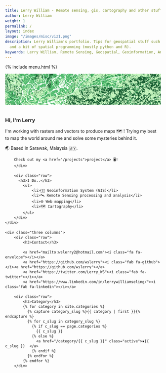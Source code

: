 ```yaml
---
title: Lerry William - Remote sensing, gis, cartography and other stuff!
author: Lerry William
weight: 1
permalink: /
layout: index
image: "/images/misc/viz1.png"
description: Lerry William's portfolio. Tips for geospatial stuff such as Geoinformation, Remote Sensing, Geomatics,
  and a bit of spatial programming (mostly python and R).
keywords: Lerry William, Remote Sensing, Geospatial, Geoinformation, Analysis, Geomatics, Cartography, Sarawak, GIS, Python, R, Geostatistics
---
```

{% include menu.html %}

![img_grn1.png](/images/misc/img_grn1.png)
<p></p>
<div class="row">
	<div class="nine columns">
		<div class="row">
		<h3>Hi, I'm Lerry</h3>
    <p>
		I'm working with rasters and vectors to produce maps 🗺️ ! Trying my best to map the world around me and solve some mysteries behind it.
    </p>
		<p>🌏 Based in Sarawak, Malaysia 🇲🇾.</p>

		Check out my <a href="/projects">project</a> 🖥️!
		</div>

		<div class="row">
		  <h3>I Do..</h3>
			<ul>
				<li>👨‍💻 Geoinformation System (GIS)</li>
				<li>🛰️ Remote Sensing processing and analysis</li>
				<li>🌐 Web mapping</li>
				<li>🗺️ Cartography</li>
			</ul>
		</div>
	</div>

	<div class="three columns">
		<div class="row">
			<h3>Contact</h3>

			<a href="mailto:wslerry2@hotmail.com"><i class="fa fa-envelope"></i></a>
			<a href="https://github.com/wslerry"><i class="fab fa-github"></i><a href="https://github.com/wslerry"></a>
			<a href="https://twitter.com/Lerry_WS"><i class="fab fa-twitter"></i></a>
			<a href="https://www.linkedin.com/in/lerrywilliamseling/"><i class="fab fa-linkedin"></i></a>

		<div class="row">
			<h3>Category</h3>
			{% for category in site.categories %}
			  {% capture category_slug %}{{ category | first }}{% endcapture %}
			  {% for c_slug in category_slug %}
				{% if c_slug == page.categories %}
				  {{ c_slug }}
				{% else %}
				  <a href="/category/{{ c_slug }}" class="active">▪️{{ c_slug }}  </a>
				{% endif %}
			  {% endfor %}
			{% endfor %}
		</div>
